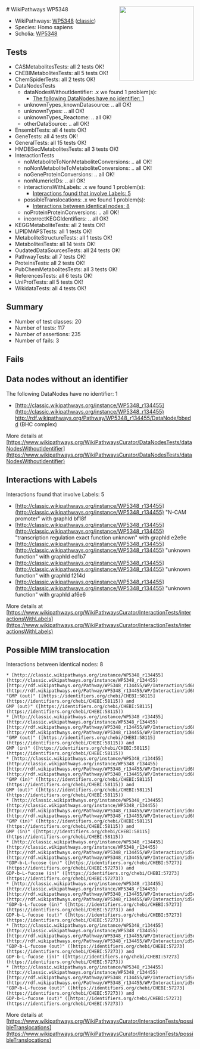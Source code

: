 <img style="float: right; width: 200px" src="https://upload.wikimedia.org/wikipedia/commons/thumb/8/83/Wplogo_with_text_500.png/640px-Wplogo_with_text_500.png" />
# WikiPathways WP5348

* WikiPathways: [WP5348](https://wikipathways.org/pathways/WP5348) ([classic](https://classic.wikipathways.org/instance/WP5348))
* Species: Homo sapiens
* Scholia: [WP5348](https://scholia.toolforge.org/wikipathways/WP5348)
## Tests
* CASMetabolitesTests: all 2 tests OK!
* ChEBIMetabolitesTests: all 5 tests OK!
* ChemSpiderTests: all 2 tests OK!
* DataNodesTests
    * dataNodesWithoutIdentifier: .x we found 1 problem(s):
        * [The following DataNodes have no identifier: 1](#d2d32fa0)
    * unknownTypes_knownDatasource: .. all OK!
    * unknownTypes: .. all OK!
    * unknownTypes_Reactome: .. all OK!
    * otherDataSource: .. all OK!
* EnsemblTests: all 4 tests OK!
* GeneTests: all 4 tests OK!
* GeneralTests: all 15 tests OK!
* HMDBSecMetabolitesTests: all 3 tests OK!
* InteractionTests
    * noMetaboliteToNonMetaboliteConversions: .. all OK!
    * noNonMetaboliteToMetaboliteConversions: .. all OK!
    * noGeneProteinConversions: .. all OK!
    * nonNumericIDs: .. all OK!
    * interactionsWithLabels: .x we found 1 problem(s):
        * [Interactions found that involve Labels: 5](#630d267c)
    * possibleTranslocations: .x we found 1 problem(s):
        * [Interactions between identical nodes: 8](#1c11820d)
    * noProteinProteinConversions: .. all OK!
    * incorrectKEGGIdentifiers: .. all OK!
* KEGGMetaboliteTests: all 2 tests OK!
* LIPIDMAPSTests: all 1 tests OK!
* MetaboliteStructureTests: all 1 tests OK!
* MetabolitesTests: all 14 tests OK!
* OudatedDataSourcesTests: all 24 tests OK!
* PathwayTests: all 7 tests OK!
* ProteinsTests: all 2 tests OK!
* PubChemMetabolitesTests: all 3 tests OK!
* ReferencesTests: all 6 tests OK!
* UniProtTests: all 5 tests OK!
* WikidataTests: all 4 tests OK!


## Summary

* Number of test classes: 20
* Number of tests: 117
* Number of assertions: 235
* Number of fails: 3

## Fails

<a name="d2d32fa0" />

## Data nodes without an identifier

The following DataNodes have no identifier: 1

* [http://classic.wikipathways.org/instance/WP5348_r134455](http://classic.wikipathways.org/instance/WP5348_r134455) http://rdf.wikipathways.org/Pathway/WP5348_r134455/DataNode/bbedd (BHC complex)


More details at [https://www.wikipathways.org/WikiPathwaysCurator/DataNodesTests/dataNodesWithoutIdentifier](https://www.wikipathways.org/WikiPathwaysCurator/DataNodesTests/dataNodesWithoutIdentifier)

<a name="630d267c" />

## Interactions with Labels

Interactions found that involve Labels: 5

* [http://classic.wikipathways.org/instance/WP5348_r134455](http://classic.wikipathways.org/instance/WP5348_r134455) "N-CAM promoter" with graphId bf18f
* [http://classic.wikipathways.org/instance/WP5348_r134455](http://classic.wikipathways.org/instance/WP5348_r134455) "transcription regulation
exact function unknown" with graphId e2e9e
* [http://classic.wikipathways.org/instance/WP5348_r134455](http://classic.wikipathways.org/instance/WP5348_r134455) "unknown function" with graphId ed1b7
* [http://classic.wikipathways.org/instance/WP5348_r134455](http://classic.wikipathways.org/instance/WP5348_r134455) "unknown function" with graphId f214d
* [http://classic.wikipathways.org/instance/WP5348_r134455](http://classic.wikipathways.org/instance/WP5348_r134455) "unknown function" with graphId af6e6


More details at [https://www.wikipathways.org/WikiPathwaysCurator/InteractionTests/interactionsWithLabels](https://www.wikipathways.org/WikiPathwaysCurator/InteractionTests/interactionsWithLabels)

<a name="1c11820d" />

## Possible MIM translocation

Interactions between identical nodes: 8
```
* [http://classic.wikipathways.org/instance/WP5348_r134455](http://classic.wikipathways.org/instance/WP5348_r134455) [http://rdf.wikipathways.org/Pathway/WP5348_r134455/WP/Interaction/id68760468](http://rdf.wikipathways.org/Pathway/WP5348_r134455/WP/Interaction/id68760468) "GMP (out)" ([https://identifiers.org/chebi/CHEBI:58115](https://identifiers.org/chebi/CHEBI:58115)) and 
GMP (out)" ([https://identifiers.org/chebi/CHEBI:58115](https://identifiers.org/chebi/CHEBI:58115))
* [http://classic.wikipathways.org/instance/WP5348_r134455](http://classic.wikipathways.org/instance/WP5348_r134455) [http://rdf.wikipathways.org/Pathway/WP5348_r134455/WP/Interaction/id68760468](http://rdf.wikipathways.org/Pathway/WP5348_r134455/WP/Interaction/id68760468) "GMP (out)" ([https://identifiers.org/chebi/CHEBI:58115](https://identifiers.org/chebi/CHEBI:58115)) and 
GMP (in)" ([https://identifiers.org/chebi/CHEBI:58115](https://identifiers.org/chebi/CHEBI:58115))
* [http://classic.wikipathways.org/instance/WP5348_r134455](http://classic.wikipathways.org/instance/WP5348_r134455) [http://rdf.wikipathways.org/Pathway/WP5348_r134455/WP/Interaction/id68760468](http://rdf.wikipathways.org/Pathway/WP5348_r134455/WP/Interaction/id68760468) "GMP (in)" ([https://identifiers.org/chebi/CHEBI:58115](https://identifiers.org/chebi/CHEBI:58115)) and 
GMP (out)" ([https://identifiers.org/chebi/CHEBI:58115](https://identifiers.org/chebi/CHEBI:58115))
* [http://classic.wikipathways.org/instance/WP5348_r134455](http://classic.wikipathways.org/instance/WP5348_r134455) [http://rdf.wikipathways.org/Pathway/WP5348_r134455/WP/Interaction/id68760468](http://rdf.wikipathways.org/Pathway/WP5348_r134455/WP/Interaction/id68760468) "GMP (in)" ([https://identifiers.org/chebi/CHEBI:58115](https://identifiers.org/chebi/CHEBI:58115)) and 
GMP (in)" ([https://identifiers.org/chebi/CHEBI:58115](https://identifiers.org/chebi/CHEBI:58115))
* [http://classic.wikipathways.org/instance/WP5348_r134455](http://classic.wikipathways.org/instance/WP5348_r134455) [http://rdf.wikipathways.org/Pathway/WP5348_r134455/WP/Interaction/id5ea2f4da](http://rdf.wikipathways.org/Pathway/WP5348_r134455/WP/Interaction/id5ea2f4da) "GDP-b-L-fucose (in)" ([https://identifiers.org/chebi/CHEBI:57273](https://identifiers.org/chebi/CHEBI:57273)) and 
GDP-b-L-fucose (in)" ([https://identifiers.org/chebi/CHEBI:57273](https://identifiers.org/chebi/CHEBI:57273))
* [http://classic.wikipathways.org/instance/WP5348_r134455](http://classic.wikipathways.org/instance/WP5348_r134455) [http://rdf.wikipathways.org/Pathway/WP5348_r134455/WP/Interaction/id5ea2f4da](http://rdf.wikipathways.org/Pathway/WP5348_r134455/WP/Interaction/id5ea2f4da) "GDP-b-L-fucose (in)" ([https://identifiers.org/chebi/CHEBI:57273](https://identifiers.org/chebi/CHEBI:57273)) and 
GDP-b-L-fucose (out)" ([https://identifiers.org/chebi/CHEBI:57273](https://identifiers.org/chebi/CHEBI:57273))
* [http://classic.wikipathways.org/instance/WP5348_r134455](http://classic.wikipathways.org/instance/WP5348_r134455) [http://rdf.wikipathways.org/Pathway/WP5348_r134455/WP/Interaction/id5ea2f4da](http://rdf.wikipathways.org/Pathway/WP5348_r134455/WP/Interaction/id5ea2f4da) "GDP-b-L-fucose (out)" ([https://identifiers.org/chebi/CHEBI:57273](https://identifiers.org/chebi/CHEBI:57273)) and 
GDP-b-L-fucose (in)" ([https://identifiers.org/chebi/CHEBI:57273](https://identifiers.org/chebi/CHEBI:57273))
* [http://classic.wikipathways.org/instance/WP5348_r134455](http://classic.wikipathways.org/instance/WP5348_r134455) [http://rdf.wikipathways.org/Pathway/WP5348_r134455/WP/Interaction/id5ea2f4da](http://rdf.wikipathways.org/Pathway/WP5348_r134455/WP/Interaction/id5ea2f4da) "GDP-b-L-fucose (out)" ([https://identifiers.org/chebi/CHEBI:57273](https://identifiers.org/chebi/CHEBI:57273)) and 
GDP-b-L-fucose (out)" ([https://identifiers.org/chebi/CHEBI:57273](https://identifiers.org/chebi/CHEBI:57273))
```

More details at [https://www.wikipathways.org/WikiPathwaysCurator/InteractionTests/possibleTranslocations](https://www.wikipathways.org/WikiPathwaysCurator/InteractionTests/possibleTranslocations)

